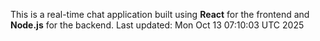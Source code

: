 This is a real-time chat application built using **React** for the frontend and **Node.js** for the backend.
Last updated: Mon Oct 13 07:10:03 UTC 2025
